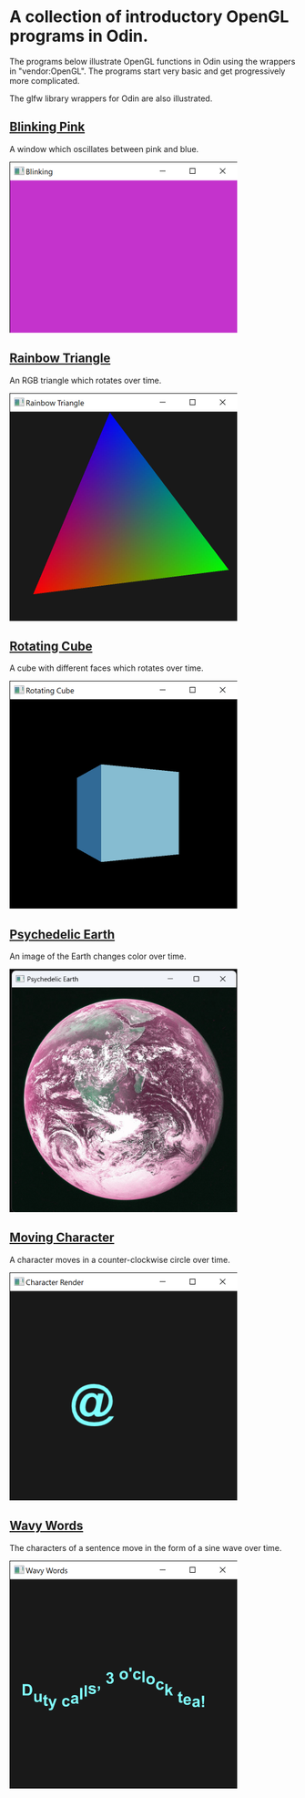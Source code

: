 # A collection of introductory OpenGL programs in Odin.

The programs below illustrate OpenGL functions in Odin using the wrappers in "vendor:OpenGL". The programs start very basic and get progressively more complicated.

The glfw library wrappers for Odin are also illustrated.

## [Blinking Pink](./Blinking-Pink)

A window which oscillates between pink and blue.

<img src="./Readme-Imgs/blinking-pink.png" alt="An OS window filled with the color pink." width="400">

## [Rainbow Triangle](./Rainbow-Triangle)

An RGB triangle which rotates over time.

<img src="./Readme-Imgs/rainbow-triangle.jpg" alt="A OS window showing a slightly slanted RGB triangle." width="400">

## [Rotating Cube](./Rotating-Cube)

A cube with different faces which rotates over time.

<img src="./Readme-Imgs/rotating-cube.png" alt="An OS window showing a cube in the middle of rotation." width="400">

## [Psychedelic Earth](./Psychedelic-Earth)

An image of the Earth changes color over time.

<img src="./Readme-Imgs/psychedelic-earth.png" alt="An OS window showing a picture of the with purple seas and turqoise land." width="400">

## [Moving Character](./Moving-Character)

A character moves in a counter-clockwise circle over time.

<img src="./Readme-Imgs/moving-character.png" alt="An OS window showing the character '@'." width="400">

## [Wavy Words](./Wavy-Words)

The characters of a sentence move in the form of a sine wave over time.

<img src="./Readme-Imgs/wavy-words.png" alt="The sentence: Duty calls, 3 o'clock tea! in the shape of a sine wave." width="400">
